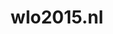 ---
layout: post
title:  "wlo2015.nl"
internal_url:  "/data/wlo2015.nl.html"
categories: dutchgov
---